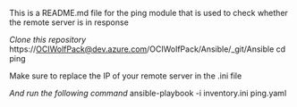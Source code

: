 This is a README.md file for the ping module that is used to check whether the remote server is in response

*Clone this repository*
https://OCIWolfPack@dev.azure.com/OCIWolfPack/Ansible/_git/Ansible
cd ping

Make sure to replace the IP of your remote server in the .ini file

*And run the following command*
ansible-playbook -i inventory.ini ping.yaml
